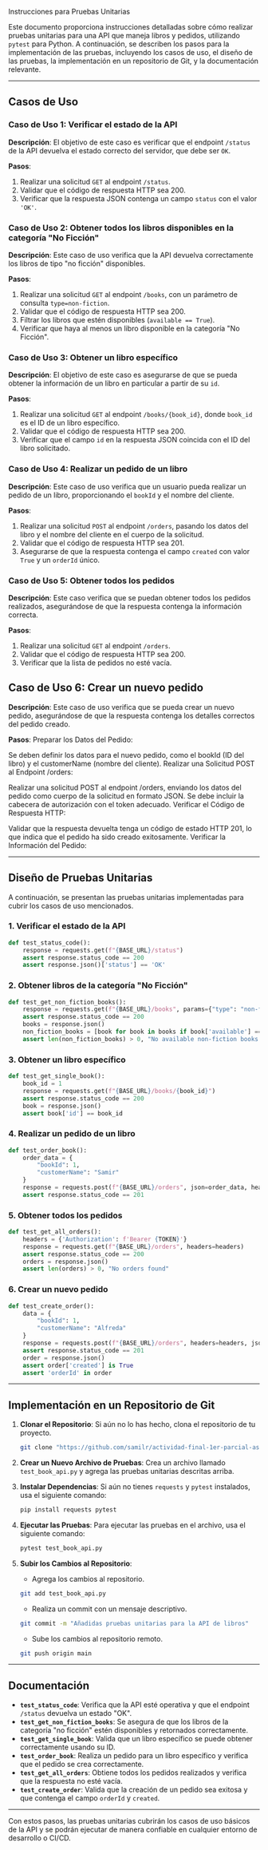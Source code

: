 
Instrucciones para Pruebas Unitarias

Este documento proporciona instrucciones detalladas sobre cómo realizar pruebas unitarias para una API que maneja libros y pedidos, utilizando `pytest` para Python. A continuación, se describen los pasos para la implementación de las pruebas, incluyendo los casos de uso, el diseño de las pruebas, la implementación en un repositorio de Git, y la documentación relevante.

---

## Casos de Uso

### Caso de Uso 1: Verificar el estado de la API
**Descripción**: El objetivo de este caso es verificar que el endpoint `/status` de la API devuelva el estado correcto del servidor, que debe ser `OK`.

**Pasos**:
1. Realizar una solicitud `GET` al endpoint `/status`.
2. Validar que el código de respuesta HTTP sea 200.
3. Verificar que la respuesta JSON contenga un campo `status` con el valor `'OK'`.

### Caso de Uso 2: Obtener todos los libros disponibles en la categoría "No Ficción"
**Descripción**: Este caso de uso verifica que la API devuelva correctamente los libros de tipo "no ficción" disponibles.

**Pasos**:
1. Realizar una solicitud `GET` al endpoint `/books`, con un parámetro de consulta `type=non-fiction`.
2. Validar que el código de respuesta HTTP sea 200.
3. Filtrar los libros que estén disponibles (`available == True`).
4. Verificar que haya al menos un libro disponible en la categoría "No Ficción".

### Caso de Uso 3: Obtener un libro específico
**Descripción**: El objetivo de este caso es asegurarse de que se pueda obtener la información de un libro en particular a partir de su `id`.

**Pasos**:
1. Realizar una solicitud `GET` al endpoint `/books/{book_id}`, donde `book_id` es el ID de un libro específico.
2. Validar que el código de respuesta HTTP sea 200.
3. Verificar que el campo `id` en la respuesta JSON coincida con el ID del libro solicitado.

### Caso de Uso 4: Realizar un pedido de un libro
**Descripción**: Este caso de uso verifica que un usuario pueda realizar un pedido de un libro, proporcionando el `bookId` y el nombre del cliente.

**Pasos**:
1. Realizar una solicitud `POST` al endpoint `/orders`, pasando los datos del libro y el nombre del cliente en el cuerpo de la solicitud.
2. Validar que el código de respuesta HTTP sea 201.
3. Asegurarse de que la respuesta contenga el campo `created` con valor `True` y un `orderId` único.

### Caso de Uso 5: Obtener todos los pedidos
**Descripción**: Este caso verifica que se puedan obtener todos los pedidos realizados, asegurándose de que la respuesta contenga la información correcta.

**Pasos**:
1. Realizar una solicitud `GET` al endpoint `/orders`.
2. Validar que el código de respuesta HTTP sea 200.
3. Verificar que la lista de pedidos no esté vacía.

## Caso de Uso 6: Crear un nuevo pedido
**Descripción**: Este caso de uso verifica que se pueda crear un nuevo pedido, asegurándose de que la respuesta contenga los detalles correctos del pedido creado.

**Pasos**:
Preparar los Datos del Pedido:

Se deben definir los datos para el nuevo pedido, como el bookId (ID del libro) y el customerName (nombre del cliente).
Realizar una Solicitud POST al Endpoint /orders:

Realizar una solicitud POST al endpoint /orders, enviando los datos del pedido como cuerpo de la solicitud en formato JSON. Se debe incluir la cabecera de autorización con el token adecuado.
Verificar el Código de Respuesta HTTP:

Validar que la respuesta devuelta tenga un código de estado HTTP 201, lo que indica que el pedido ha sido creado exitosamente.
Verificar la Información del Pedido:

---

## Diseño de Pruebas Unitarias

A continuación, se presentan las pruebas unitarias implementadas para cubrir los casos de uso mencionados.

### 1. Verificar el estado de la API

```python
def test_status_code():
    response = requests.get(f"{BASE_URL}/status")
    assert response.status_code == 200
    assert response.json()['status'] == 'OK'
```

### 2. Obtener libros de la categoría "No Ficción"

```python
def test_get_non_fiction_books():
    response = requests.get(f"{BASE_URL}/books", params={"type": "non-fiction"})
    assert response.status_code == 200
    books = response.json()
    non_fiction_books = [book for book in books if book['available'] == True]
    assert len(non_fiction_books) > 0, "No available non-fiction books found"
```

### 3. Obtener un libro específico

```python
def test_get_single_book():
    book_id = 1  
    response = requests.get(f"{BASE_URL}/books/{book_id}")
    assert response.status_code == 200
    book = response.json()
    assert book['id'] == book_id
```

### 4. Realizar un pedido de un libro

```python
def test_order_book():
    order_data = {
        "bookId": 1, 
        "customerName": "Samir"
    }
    response = requests.post(f"{BASE_URL}/orders", json=order_data, headers=headers)
    assert response.status_code == 201
```

### 5. Obtener todos los pedidos

```python
def test_get_all_orders():
    headers = {'Authorization': f'Bearer {TOKEN}'}
    response = requests.get(f"{BASE_URL}/orders", headers=headers)
    assert response.status_code == 200
    orders = response.json()
    assert len(orders) > 0, "No orders found"
```

### 6. Crear un nuevo pedido

```python
def test_create_order():
    data = {
        "bookId": 1,
        "customerName": "Alfreda"
    }
    response = requests.post(f"{BASE_URL}/orders", headers=headers, json=data)
    assert response.status_code == 201
    order = response.json()
    assert order['created'] is True
    assert 'orderId' in order
```

---

## Implementación en un Repositorio de Git

1. **Clonar el Repositorio**: Si aún no lo has hecho, clona el repositorio de tu proyecto.
   ```bash
   git clone "https://github.com/samilr/actividad-final-1er-parcial-aseguramiento-de-la-calidad-del-sw"
   ```

2. **Crear un Nuevo Archivo de Pruebas**: Crea un archivo llamado `test_book_api.py` y agrega las pruebas unitarias descritas arriba.

3. **Instalar Dependencias**:
   Si aún no tienes `requests` y `pytest` instalados, usa el siguiente comando:
   ```bash
   pip install requests pytest
   ```

4. **Ejecutar las Pruebas**: Para ejecutar las pruebas en el archivo, usa el siguiente comando:
   ```bash
   pytest test_book_api.py
   ```

5. **Subir los Cambios al Repositorio**:
   - Agrega los cambios al repositorio.
   ```bash
   git add test_book_api.py
   ```

   - Realiza un commit con un mensaje descriptivo.
   ```bash
   git commit -m "Añadidas pruebas unitarias para la API de libros"
   ```

   - Sube los cambios al repositorio remoto.
   ```bash
   git push origin main
   ```

---

## Documentación

- **`test_status_code`**: Verifica que la API esté operativa y que el endpoint `/status` devuelva un estado "OK".
- **`test_get_non_fiction_books`**: Se asegura de que los libros de la categoría "no ficción" estén disponibles y retornados correctamente.
- **`test_get_single_book`**: Valida que un libro específico se puede obtener correctamente usando su ID.
- **`test_order_book`**: Realiza un pedido para un libro específico y verifica que el pedido se crea correctamente.
- **`test_get_all_orders`**: Obtiene todos los pedidos realizados y verifica que la respuesta no esté vacía.
- **`test_create_order`**: Valida que la creación de un pedido sea exitosa y que contenga el campo `orderId` y `created`.

---

Con estos pasos, las pruebas unitarias cubrirán los casos de uso básicos de la API y se podrán ejecutar de manera confiable en cualquier entorno de desarrollo o CI/CD.
